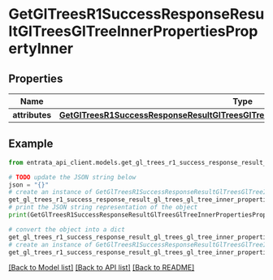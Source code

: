 # GetGlTreesR1SuccessResponseResultGlTreesGlTreeInnerPropertiesPropertyInner


## Properties

Name | Type | Description | Notes
------------ | ------------- | ------------- | -------------
**attributes** | [**GetGlTreesR1SuccessResponseResultGlTreesGlTreeInnerPropertiesPropertyInnerAttributes**](GetGlTreesR1SuccessResponseResultGlTreesGlTreeInnerPropertiesPropertyInnerAttributes.md) |  | 

## Example

```python
from entrata_api_client.models.get_gl_trees_r1_success_response_result_gl_trees_gl_tree_inner_properties_property_inner import GetGlTreesR1SuccessResponseResultGlTreesGlTreeInnerPropertiesPropertyInner

# TODO update the JSON string below
json = "{}"
# create an instance of GetGlTreesR1SuccessResponseResultGlTreesGlTreeInnerPropertiesPropertyInner from a JSON string
get_gl_trees_r1_success_response_result_gl_trees_gl_tree_inner_properties_property_inner_instance = GetGlTreesR1SuccessResponseResultGlTreesGlTreeInnerPropertiesPropertyInner.from_json(json)
# print the JSON string representation of the object
print(GetGlTreesR1SuccessResponseResultGlTreesGlTreeInnerPropertiesPropertyInner.to_json())

# convert the object into a dict
get_gl_trees_r1_success_response_result_gl_trees_gl_tree_inner_properties_property_inner_dict = get_gl_trees_r1_success_response_result_gl_trees_gl_tree_inner_properties_property_inner_instance.to_dict()
# create an instance of GetGlTreesR1SuccessResponseResultGlTreesGlTreeInnerPropertiesPropertyInner from a dict
get_gl_trees_r1_success_response_result_gl_trees_gl_tree_inner_properties_property_inner_from_dict = GetGlTreesR1SuccessResponseResultGlTreesGlTreeInnerPropertiesPropertyInner.from_dict(get_gl_trees_r1_success_response_result_gl_trees_gl_tree_inner_properties_property_inner_dict)
```
[[Back to Model list]](../README.md#documentation-for-models) [[Back to API list]](../README.md#documentation-for-api-endpoints) [[Back to README]](../README.md)


